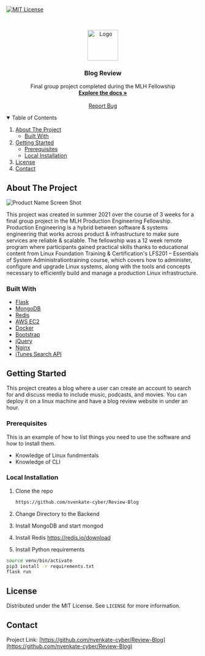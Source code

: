 
[![MIT License][license-shield]][license-url]




<!-- PROJECT LOGO -->
<br />
<p align="center">
  <a href="https://github.com/nvenkate-cyber/Review-Blog">
    <img src="https://i.ibb.co/cC69PsH/review-logo.png" alt="Logo" width="80" height="80">
  </a>

  <h3 align="center">Blog Review</h3>

  <p align="center">
    Final group project completed during the MLH Fellowship
    <br />
    <a href="https://github.com/nvenkate-cyber/Review-Blog"><strong>Explore the docs »</strong></a>
    <br />
    <br />
    <a href="hhttps://github.com/nvenkate-cyber/Review-Blog/issues">Report Bug</a>
  </p>
</p>



<!-- TABLE OF CONTENTS -->
<details open="open">
  <summary>Table of Contents</summary>
  <ol>
    <li>
      <a href="#about-the-project">About The Project</a>
      <ul>
        <li><a href="#built-with">Built With</a></li>
      </ul>
    </li>
    <li>
      <a href="#getting-started">Getting Started</a>
      <ul>
        <li><a href="#prerequisites">Prerequisites</a></li>
        <li><a href="#installation"> Local Installation</a></li>
      </ul>
    </li>
    <li><a href="#license">License</a></li>
    <li><a href="#contact">Contact</a></li>
  </ol>
</details>



<!-- ABOUT THE PROJECT -->
## About The Project

![Product Name Screen Shot](https://i.ibb.co/yfqdxNn/Screen-Shot-2021-08-12-at-5-34-15-AM.png)

This project was created in summer 2021 over the course of 3 weeks for a final group project in the MLH 
Production Engineering Fellowship. Production Engineering is a hybrid between software & systems engineering that works across product & infrastructure to make sure services are reliable & scalable. The
fellowship was a 12 week remote program where participants gained practical skills thanks to educational content from Linux Foundation Training & Certification's LFS201 – Essentials of System Administrationtraining course, which covers how to administer, configure and upgrade Linux systems, along with the tools and concepts necessary to efficiently build and manage a production Linux infrastructure.


### Built With

* [Flask](https://flask.palletsprojects.com/en/2.0.x/)
* [MongoDB](https://www.mongodb.com/)
* [Redis](https://redis.io/)
* [AWS EC2](https://aws.amazon.com/ec2/)
* [Docker](https://www.docker.com/)
* [Bootstrap](https://getbootstrap.com)
* [jQuery](https://jquery.com)
* [Nginx](https://www.nginx.com/)
* [iTunes Search API](https://affiliate.itunes.apple.com/resources/documentation/itunes-store-web-service-search-api/)



<!-- GETTING STARTED -->
## Getting Started

This project creates a blog where a user can create an account to search for and discuss media to include music, podcasts, and movies. You can deploy it on a linux machine and have a blog review website in under an hour.

### Prerequisites

This is an example of how to list things you need to use the software and how to install them.

* Knowledge of Linux fundmentals
* Knowledge of CLI


### Local Installation

1. Clone the repo
   ```sh
   https://github.com/nvenkate-cyber/Review-Blog
   ```
2. Change Directory to the Backend
 
3. Install MongoDB and start mongod

4. Install Redis
  https://redis.io/download

5. Install Python requirements
  ```sh
  source venv/bin/activate
  pip3 install -r requirements.txt
  flask run
   ```


<!-- LICENSE -->
## License

Distributed under the MIT License. See `LICENSE` for more information.



<!-- CONTACT -->
## Contact

Project Link: [https://github.com/nvenkate-cyber/Review-Blog](https://github.com/nvenkate-cyber/Review-Blog)






<!-- MARKDOWN LINKS & IMAGES -->
<!-- https://www.markdownguide.org/basic-syntax/#reference-style-links -->


[license-shield]: https://img.shields.io/github/license/othneildrew/Best-README-Template.svg?style=for-the-badge
[license-url]: https://github.com/nvenkate-cyber/Review-Blog/blob/master/LICENSE.txt
